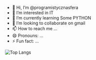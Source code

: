 - 👋 Hi, I’m @programistycznasfera
- 👀 I’m interested in IT
- 🌱 I’m currently learning Some PYTHON
- 💞️ I’m looking to collaborate on gmail
- 📫 How to reach me ...
- 😄 Pronouns: ...
- ⚡ Fun fact: ...



![Top Langs](https://github-readme-stats.vercel.app/api/top-langs/?username=programistycznasfera&langs_count=8)
<!---
programistycznasfera/programistycznasfera is a ✨ special ✨ repository because its `README.md` (this file) appears on your GitHub profile.
You can click the Preview link to take a look at your changes.
--->
